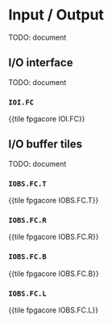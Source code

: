 # Input / Output

TODO: document


## I/O interface

TODO: document


### `IOI.FC`

{{tile fpgacore IOI.FC}}


## I/O buffer tiles

TODO: document


### `IOBS.FC.T`

{{tile fpgacore IOBS.FC.T}}


### `IOBS.FC.R`

{{tile fpgacore IOBS.FC.R}}


### `IOBS.FC.B`

{{tile fpgacore IOBS.FC.B}}


### `IOBS.FC.L`

{{tile fpgacore IOBS.FC.L}}
